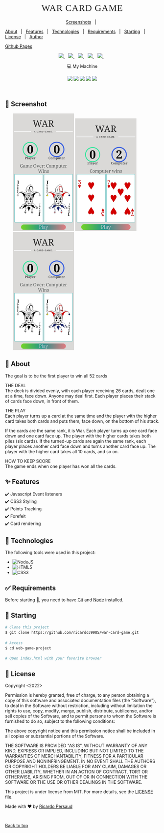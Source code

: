 <h1 align="center" style="
  text-align: center;
  font-size: 30px;
  text-transform: uppercase;
  color: #222;
  letter-spacing: 1px;
  font-family:  serif;
  font-weight: 400;">War Card Game</h1>

<p align="center">
  <a href="#camer_flash-screenshot">Screenshots</a> &#xa0; | &#xa0;

<a href="#dart-about">About</a> &#xa0; | &#xa0;
<a href="#sparkles-features">Features</a> &#xa0; | &#xa0;
<a href="#rocket-technologies">Technologies</a> &#xa0; | &#xa0;
<a href="#white_check_mark-requirements">Requirements</a> &#xa0; | &#xa0;
<a href="#checkered_flag-starting">Starting</a> &#xa0; | &#xa0;
<a href="#memo-license">License</a> &#xa0; | &#xa0;
<a href="https://github.com/ricardo39985" target="_blank">Author</a>

<a href="https://ricardo39985.github.io/war-card-game/
" target="_blank">Github Pages</a>

</p>

<p align='center'>
  <a href="https://www.linkedin.com/in/ricardo-persaud/">
    <img src="https://img.shields.io/badge/linkedin-%230077B5.svg?&style=for-the-badge&logo=linkedin&logoColor=white" />
  </a>&nbsp;&nbsp;
<a href="https://nodejs.org/en/   ">
    <img src="	https://img.shields.io/badge/Node.js-339933?style=for-the-badge&logo=nodedotjs&logoColor=white" />
  </a>&nbsp;&nbsp;
  <a href="https://www.w3.org/TR/CSS/#css">
    <img src="https://img.shields.io/badge/CSS3-1572B6?style=for-the-badge&logo=css3&logoColor=white" />
  </a>&nbsp;&nbsp;
  <a href="https://html.spec.whatwg.org/multipage/">
    <img src="https://img.shields.io/badge/HTML5-E34F26?style=for-the-badge&logo=html5&logoColor=white" />
  </a>&nbsp;&nbsp;
  <a href="https://www.javascript.com/">
    <img src="https://img.shields.io/badge/JavaScript-323330?style=for-the-badge&logo=javascript&logoColor=F7DF1E" />
  </a>&nbsp;&nbsp;

</p>

<p align='center'>
  💻 My Machine<br/><br/>
  <img src="https://img.shields.io/badge/Fedora-294172?style=for-the-badge&logo=fedora&logoColor=white" />
  <img src="https://img.shields.io/badge/intel-core%20i5%2010th-%230071C5.svg?&style=for-the-badge&logo=intel&logoColor=white" />
  <img src="https://img.shields.io/badge/RAM-16GB-%230071C5.svg?&style=for-the-badge&logoColor=white" />
  <img src="https://img.shields.io/badge/AMD%20Radeon_RX_5500-ED1C24?style=for-the-badge&logo=amd&logoColor=white" />
  <img src=" https://img.shields.io/badge/dell-XPS%201%20-007DB8?style=for-the-badge&logo=dell&logoColor=white" />

</p>

<br>

## :camera_flash: Screenshot

<p float="left" style="margin: auto; width: 90%">
  <img src="images/screenshots/Screenshot_20220923-111922.jpg" width="200" />
  <img src="images/screenshots/Screenshot_20220923-111906.jpg" width="200" />
  <img src="images/screenshots/Screenshot_20220923-111922.jpg" width="200" />
</p>

## :dart: About
<p>
The goal is to be the first player to win all 52 cards<br>

THE DEAL<br>
The deck is divided evenly, with each player receiving 26 cards, dealt one at a time, face down. Anyone may deal first. Each player places their stack of cards face down, in front of them.<br>

THE PLAY<br>
Each player turns up a card at the same time and the player with the higher card takes both cards and puts them, face down, on the bottom of his stack.<br>

If the cards are the same rank, it is War. Each player turns up one card face down and one card face up. The player with the higher cards takes both piles (six cards). If the turned-up cards are again the same rank, each player places another card face down and turns another card face up. The player with the higher card takes all 10 cards, and so on.<br>

HOW TO KEEP SCORE<br>
The game ends when one player has won all the cards.</p>


## :sparkles: Features

:heavy_check_mark: Javascript Event listeners\
:heavy_check_mark: CSS3 Styling\
:heavy_check_mark: Points Tracking\
:heavy_check_mark: Forefeit\
:heavy_check_mark: Card rendering


## :rocket: Technologies

The following tools were used in this project:

- ![NodeJS](https://img.shields.io/badge/node.js-6DA55F?style=for-the-badge&logo=node.js&logoColor=white)
- ![HTML5](https://img.shields.io/badge/html5-%23E34F26.svg?style=for-the-badge&logo=html5&logoColor=white)
- ![CSS3](https://img.shields.io/badge/css3-%231572B6.svg?style=for-the-badge&logo=css3&logoColor=white)

## :white_check_mark: Requirements

Before starting :checkered_flag:, you need to have [Git](https://git-scm.com) and [Node](https://nodejs.org/en/) installed.

## :checkered_flag: Starting

```bash
# Clone this project
$ git clone https://github.com/ricardo39985/war-card-game.git

# Access
$ cd web-game-project

# Open index.html with your favorite browser
```

## :memo: License

Copyright <2022> <Ricardo Persaud>

Permission is hereby granted, free of charge, to any person obtaining a copy of this software and associated documentation files (the "Software"), to deal in the Software without restriction, including without limitation the rights to use, copy, modify, merge, publish, distribute, sublicense, and/or sell copies of the Software, and to permit persons to whom the Software is furnished to do so, subject to the following conditions:

The above copyright notice and this permission notice shall be included in all copies or substantial portions of the Software.

THE SOFTWARE IS PROVIDED "AS IS", WITHOUT WARRANTY OF ANY KIND, EXPRESS OR IMPLIED, INCLUDING BUT NOT LIMITED TO THE WARRANTIES OF MERCHANTABILITY, FITNESS FOR A PARTICULAR PURPOSE AND NONINFRINGEMENT. IN NO EVENT SHALL THE AUTHORS OR COPYRIGHT HOLDERS BE LIABLE FOR ANY CLAIM, DAMAGES OR OTHER LIABILITY, WHETHER IN AN ACTION OF CONTRACT, TORT OR OTHERWISE, ARISING FROM, OUT OF OR IN CONNECTION WITH THE SOFTWARE OR THE USE OR OTHER DEALINGS IN THE SOFTWARE.

This project is under license from MIT. For more details, see the [LICENSE](LICENSE.md) file.

Made with :heart: by <a href="https://git.generalassemb.ly/ricardo1181" target="_blank">Ricardo Persaud</a>

&#xa0;

<a href="#top">Back to top</a>
